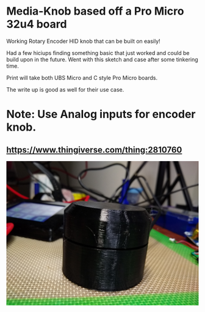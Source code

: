 # Media-Knob based off a Pro Micro 32u4 board
Working Rotary Encoder HID knob that can be built on easily! 

Had a few hiciups finding something basic that just worked and could be build upon in the future. Went with this sketch and case after some tinkering time.


Print will take both UBS Micro and C style Pro Micro boards. 

The write up is good as well for their use case.

# Note: Use Analog inputs for encoder knob.

## https://www.thingiverse.com/thing:2810760


![Screenshot](IMG_20221025_180210583.jpg)

